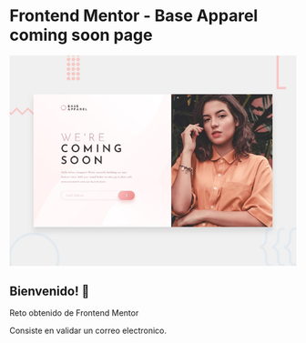 # Frontend Mentor - Base Apparel coming soon page

![Design preview for the Base Apparel coming soon page coding challenge](./design/desktop-preview.jpg)

## Bienvenido! 👋

Reto obtenido de Frontend Mentor

Consiste en validar un correo electronico.
